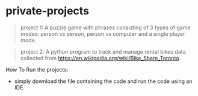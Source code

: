 # private-projects

> project 1: A puzzle game with phrases consisting of 3 types of game modes: person vs person, person vs computer and a single player mode.

> project 2: A python program to track and manage rental bikes data collected from https://en.wikipedia.org/wiki/Bike_Share_Toronto.

How To Run the projects:
- simply download the file containing the code and run the code using an IDE.

